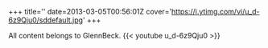 +++
title=''
date=2013-03-05T00:56:01Z
cover='https://i.ytimg.com/vi/u_d-6z9Qju0/sddefault.jpg'
+++

All content belongs to GlennBeck.
{{< youtube u_d-6z9Qju0 >}}
